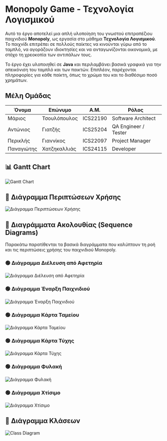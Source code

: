 # Monopoly Game - Τεχνολογία Λογισμικού

Αυτό το έργο αποτελεί μια απλή υλοποίηση του γνωστού επιτραπέζιου παιχνιδιού **Monopoly**, ως εργασία στο μάθημα **Τεχνολογία Λογισμικού**. Το παιχνίδι επιτρέπει σε πολλούς παίκτες να κινούνται γύρω από το ταμπλό, να αγοράζουν ιδιοκτησίες και να ανταγωνίζονται οικονομικά, με στόχο τη χρεοκοπία των αντιπάλων τους.

Το έργο έχει υλοποιηθεί σε **Java** και περιλαμβάνει βασικά γραφικά για την απεικόνιση του ταμπλό και των παικτών. Επιπλέον, παρέχονται πληροφορίες για κάθε παίκτη, όπως το χρώμα του και το διαθέσιμο ποσό χρημάτων.

## Μέλη Ομάδας

| Όνομα        | Επώνυμο           | Α.Μ.     | Ρόλος                     |
|--------------|-------------------|----------|----------------------------|
| Μάριος       | Τσουλόπουλος      | ICS22190 | Software Architect         |
| Αντώνιος     | Γιατζής           | ICS25204 | QA Engineer / Tester       |
| Περικλής     | Γιαννίκος         | ICS22097 | Project Manager            |
| Παναγιώτης   | Χατζηκαλλιάς      | ICS24115 | Developer                  |

## 📊 Gantt Chart

![Gantt Chart](./images/gantt_chart.png)

## 🧩 Διάγραμμα Περιπτώσεων Χρήσης

![Διάγραμμα Περιπτώσεων Χρήσης](./USE_CASE_SEQUENCE_DIAGRAMMS/ΔΙΑΓΡΑΜΜΑ_USE_CASE/MonopolyUseCase.svg)

## 📌 Διαγράμματα Ακολουθίας (Sequence Diagrams)

Παρακάτω παρατίθενται τα βασικά διαγράμματα που καλύπτουν τη ροή και τις περιπτώσεις χρήσης του παιχνιδιού Monopoly.

### 🟢 Διάγραμμα Διέλευση από Αφετηρία
![Διάγραμμα Διέλευση από Αφετηρία](./USE_CASE_SEQUENCE_DIAGRAMMS/ΔΙΑΓΡΑΜΜΑΤΑ_ΑΚΟΛΟΥΘΙΑΣ/ΔΙΑΓΡΑΜΜΑ_ΔΙΕΛΕΥΣΗ_ΑΦΕΤΗΡΙΑ.svg)

### 🟢 Διάγραμμα Έναρξη Παιχνιδιού
![Διάγραμμα Έναρξη Παιχνιδιού](./USE_CASE_SEQUENCE_DIAGRAMMS/ΔΙΑΓΡΑΜΜΑΤΑ_ΑΚΟΛΟΥΘΙΑΣ/ΔΙΑΓΡΑΜΜΑ_ΕΝΑΡΞΗ_ΠΑΙΧΝ.svg)

### 🟢 Διάγραμμα Κάρτα Ταμείου
![Διάγραμμα Κάρτα Ταμείου](./USE_CASE_SEQUENCE_DIAGRAMMS/ΔΙΑΓΡΑΜΜΑΤΑ_ΑΚΟΛΟΥΘΙΑΣ/ΔΙΑΓΡΑΜΜΑ_ΚΑΡΤΑ_ΤΑΜΕΙΟΥ.svg)

### 🟢 Διάγραμμα Κάρτα Τύχης
![Διάγραμμα Κάρτα Τύχης](./USE_CASE_SEQUENCE_DIAGRAMMS/ΔΙΑΓΡΑΜΜΑΤΑ_ΑΚΟΛΟΥΘΙΑΣ/ΔΙΑΓΡΑΜΜΑ_ΚΑΡΤΑ_ΤΥΧΗΣ.svg)

### 🟢 Διάγραμμα Φυλακή
![Διάγραμμα Φυλακή](./USE_CASE_SEQUENCE_DIAGRAMMS/ΔΙΑΓΡΑΜΜΑΤΑ_ΑΚΟΛΟΥΘΙΑΣ/ΔΙΑΓΡΑΜΜΑ_ΦΥΛΑΚΗ.svg)

### 🟢 Διάγραμμα Χτίσιμο
![Διάγραμμα Χτίσιμο](./USE_CASE_SEQUENCE_DIAGRAMMS/ΔΙΑΓΡΑΜΜΑΤΑ_ΑΚΟΛΟΥΘΙΑΣ/ΔΙΑΓΡΑΜΜΑ_ΧΤΙΣΙΜΟ.svg)

## 📐 Διάγραμμα Κλάσεων

![Class Diagram](./images/diagram.png)

